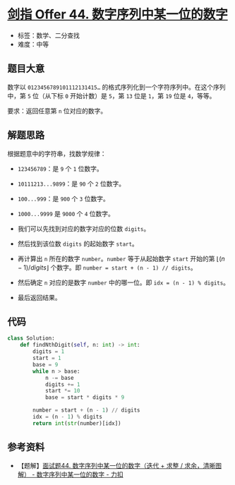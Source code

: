 # [剑指 Offer 44. 数字序列中某一位的数字](https://leetcode.cn/problems/shu-zi-xu-lie-zhong-mou-yi-wei-de-shu-zi-lcof/)

- 标签：数学、二分查找
- 难度：中等

## 题目大意

数字以 `0123456789101112131415…` 的格式序列化到一个字符序列中。在这个序列中，第 `5` 位（从下标 `0` 开始计数）是 `5`，第 `13` 位是 `1`，第 `19` 位是 `4`，等等。

要求：返回任意第 `n` 位对应的数字。

## 解题思路

根据题意中的字符串，找数学规律：

- `123456789`：是 `9` 个 `1` 位数字。
- `10111213...9899`：是 `90` 个 `2` 位数字。
- `100...999`：是 `900` 个 `3` 位数字。
- `1000...9999` 是 `9000` 个 `4` 位数字。

- 我们可以先找到对应的数字对应的位数 `digits`。
- 然后找到该位数 `digits` 的起始数字 `start`。
- 再计算出 `n` 所在的数字 `number`。`number` 等于从起始数字 `start` 开始的第 $\lfloor(n - 1) / digits\rfloor$ 个数字。即 `number = start + (n - 1) // digits`。
- 然后确定 `n` 对应的是数字 `number` 中的哪一位。即 `idx = (n - 1) % digits`。
- 最后返回结果。

## 代码

```Python
class Solution:
    def findNthDigit(self, n: int) -> int:
        digits = 1
        start = 1
        base = 9
        while n > base:
            n -= base
            digits += 1
            start *= 10
            base = start * digits * 9

        number = start + (n - 1) // digits
        idx = (n - 1) % digits
        return int(str(number)[idx])
```

## 参考资料

- 【题解】[面试题44. 数字序列中某一位的数字（迭代 + 求整 / 求余，清晰图解） - 数字序列中某一位的数字 - 力扣](https://leetcode.cn/problems/shu-zi-xu-lie-zhong-mou-yi-wei-de-shu-zi-lcof/solution/mian-shi-ti-44-shu-zi-xu-lie-zhong-mou-yi-wei-de-6/)
